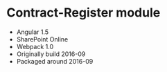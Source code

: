 # Contract-Register module 

* Angular 1.5
* SharePoint Online
* Webpack 1.0
* Originally build 2016-09
* Packaged around 2016-09

